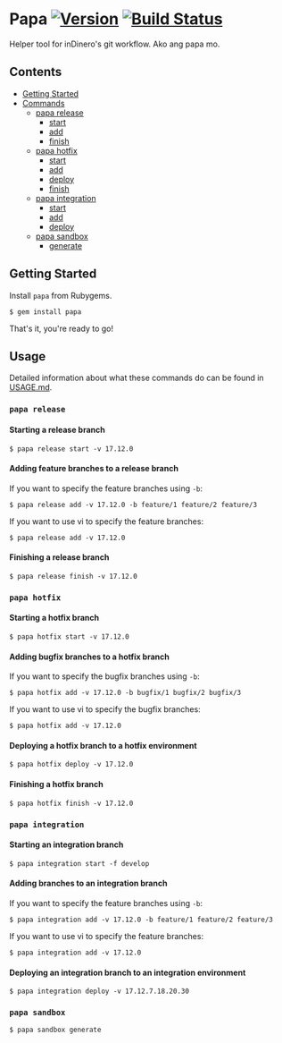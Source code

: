 # Papa [![Version](https://img.shields.io/gem/v/papa.svg?style=flat)](https://rubygems.org/gems/papa) [![Build Status](https://img.shields.io/travis/b-ggs/papa/master.svg?style=flat)](https://travis-ci.org/b-ggs/papa)

Helper tool for inDinero's git workflow. Ako ang papa mo.

## Contents

* [Getting Started](#getting-started)
* [Commands](#commands)
	* [papa release](#papa-release)
	  * [start](#starting-a-release-branch)
	  * [add](#adding-feature-branches-to-a-release-branch)
	  * [finish](#finishing-a-release-branch)
	* [papa hotfix](#papa-hotfix)
	  * [start](#starting-a-hotfix-branch)
	  * [add](#adding-bugfix-branches-to-a-hotfix-branch)
	  * [deploy](#deploying-a-hotfix-branch-to-a-hotfix-environment)
	  * [finish](#finishing-a-hotfix-branch)
	* [papa integration](#papa-integration)
	  * [start](#starting-an-integration-branch)
	  * [add](#adding-branches-to-an-integration-branch)
	  * [deploy](#deploying-an-integration-branch-to-an-integration-environment)
	* [papa sandbox](#papa-sandbox)
	  * [generate](#papa-sandbox)

## Getting Started

Install `papa` from Rubygems.

```
$ gem install papa
```

That's it, you're ready to go!

## Usage

Detailed information about what these commands do can be found in [USAGE.md](https://github.com/b-ggs/papa/blob/master/USAGE.md).

### `papa release`

#### Starting a release branch

```
$ papa release start -v 17.12.0
```

#### Adding feature branches to a release branch

If you want to specify the feature branches using `-b`:

```
$ papa release add -v 17.12.0 -b feature/1 feature/2 feature/3
```

If you want to use vi to specify the feature branches:

```
$ papa release add -v 17.12.0
```

#### Finishing a release branch

```
$ papa release finish -v 17.12.0
```

### `papa hotfix`

#### Starting a hotfix branch

```
$ papa hotfix start -v 17.12.0
```

#### Adding bugfix branches to a hotfix branch


If you want to specify the bugfix branches using `-b`:

```
$ papa hotfix add -v 17.12.0 -b bugfix/1 bugfix/2 bugfix/3
```

If you want to use vi to specify the bugfix branches:

```
$ papa hotfix add -v 17.12.0
```

#### Deploying a hotfix branch to a hotfix environment

```
$ papa hotfix deploy -v 17.12.0
```

#### Finishing a hotfix branch

```
$ papa hotfix finish -v 17.12.0
```

### `papa integration`

#### Starting an integration branch

```
$ papa integration start -f develop
```

#### Adding branches to an integration branch

If you want to specify the feature branches using `-b`:

```
$ papa integration add -v 17.12.0 -b feature/1 feature/2 feature/3
```

If you want to use vi to specify the feature branches:

```
$ papa integration add -v 17.12.0
```

#### Deploying an integration branch to an integration environment

```
$ papa integration deploy -v 17.12.7.18.20.30
```

### `papa sandbox`

```
$ papa sandbox generate
```
